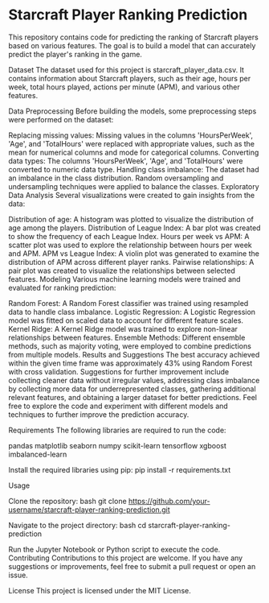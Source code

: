 # Starcraft Player Ranking Prediction
This repository contains code for predicting the ranking of Starcraft players based on various features. The goal is to build a model that can accurately predict the player's ranking in the game.

Dataset
The dataset used for this project is starcraft_player_data.csv. It contains information about Starcraft players, such as their age, hours per week, total hours played, actions per minute (APM), and various other features.

Data Preprocessing
Before building the models, some preprocessing steps were performed on the dataset:

Replacing missing values: Missing values in the columns 'HoursPerWeek', 'Age', and 'TotalHours' were replaced with appropriate values, such as the mean for numerical columns and mode for categorical columns.
Converting data types: The columns 'HoursPerWeek', 'Age', and 'TotalHours' were converted to numeric data type.
Handling class imbalance: The dataset had an imbalance in the class distribution. Random oversampling and undersampling techniques were applied to balance the classes.
Exploratory Data Analysis
Several visualizations were created to gain insights from the data:

Distribution of age: A histogram was plotted to visualize the distribution of age among the players.
Distribution of League Index: A bar plot was created to show the frequency of each League Index.
Hours per week vs APM: A scatter plot was used to explore the relationship between hours per week and APM.
APM vs League Index: A violin plot was generated to examine the distribution of APM across different player ranks.
Pairwise relationships: A pair plot was created to visualize the relationships between selected features.
Modeling
Various machine learning models were trained and evaluated for ranking prediction:

Random Forest: A Random Forest classifier was trained using resampled data to handle class imbalance.
Logistic Regression: A Logistic Regression model was fitted on scaled data to account for different feature scales.
Kernel Ridge: A Kernel Ridge model was trained to explore non-linear relationships between features.
Ensemble Methods: Different ensemble methods, such as majority voting, were employed to combine predictions from multiple models.
Results and Suggestions
The best accuracy achieved within the given time frame was approximately 43% using Random Forest with cross validation.
Suggestions for further improvement include collecting cleaner data without irregular values, addressing class imbalance by collecting more data for underrepresented classes, gathering additional relevant features, and obtaining a larger dataset for better predictions.
Feel free to explore the code and experiment with different models and techniques to further improve the prediction accuracy.

Requirements
The following libraries are required to run the code:

pandas
matplotlib
seaborn
numpy
scikit-learn
tensorflow
xgboost
imbalanced-learn

Install the required libraries using pip:
pip install -r requirements.txt

Usage

Clone the repository:
bash
git clone https://github.com/your-username/starcraft-player-ranking-prediction.git

Navigate to the project directory:
bash
cd starcraft-player-ranking-prediction

Run the Jupyter Notebook or Python script to execute the code.
Contributing
Contributions to this project are welcome. If you have any suggestions or improvements, feel free to submit a pull request or open an issue.

License
This project is licensed under the MIT License.
